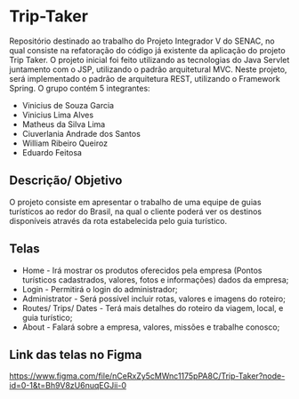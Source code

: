 # Trip-Taker
Repositório destinado ao trabalho do Projeto Integrador V do SENAC, no qual consiste na refatoração do código já existente da aplicação do projeto Trip Taker. O projeto inicial foi feito utilizando as tecnologias do Java Servlet juntamento com o JSP, utilizando o padrão arquitetural MVC. 
Neste projeto, será implementado o padrão de arquitetura REST, utilizando o Framework Spring. O grupo contém 5 integrantes: 

- Vinicius de Souza Garcia
- Vinicius Lima Alves
- Matheus da Silva Lima
- Ciuverlania Andrade dos Santos
- William Ribeiro Queiroz
- Eduardo Feitosa

## Descrição/ Objetivo
O projeto consiste em apresentar o trabalho de uma equipe de guias turísticos ao redor do Brasil, na qual o cliente poderá ver os destinos disponíveis através da rota estabelecida pelo guia turístico.

## Telas
- Home - Irá mostrar os produtos oferecidos pela empresa (Pontos turísticos cadastrados, valores, fotos e informações) dados da empresa; 
- Login - Permitirá o login do administrador;
- Administrator - Será possível incluir rotas, valores e imagens do roteiro;
- Routes/ Trips/ Dates - Terá mais detalhes do roteiro da viagem, local, e guia turístico;
- About - Falará sobre a empresa, valores, missões e trabalhe conosco;

## Link das telas no Figma
https://www.figma.com/file/nCeRxZy5cMWnc1175pPA8C/Trip-Taker?node-id=0-1&t=Bh9V8zU6nuqEGJii-0
